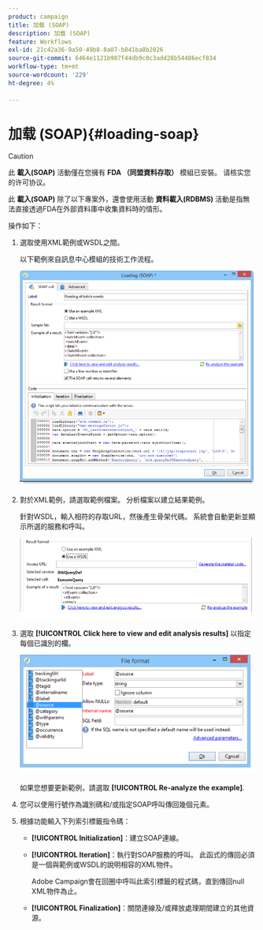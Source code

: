 ```yaml
---
product: campaign
title: 加载 (SOAP)
description: 加载 (SOAP)
feature: Workflows
exl-id: 21c42a36-9a50-49b8-8a07-b041ba8b2026
source-git-commit: 6464e1121b907f44db9c0c3add28b54486ecf834
workflow-type: tm+mt
source-wordcount: '229'
ht-degree: 4%

---
```


# 加载 (SOAP){#loading-soap}



>[!CAUTION]
>
>此 **載入(SOAP)** 活動僅在您擁有 **FDA （同盟資料存取）** 模組已安裝。 请核实您的许可协议。

此 **載入(SOAP)** 除了以下專案外，還會使用活動 **資料載入(RDBMS)** 活動是指無法直接透過FDA在外部資料庫中收集資料時的情形。

操作如下：

1. 選取使用XML範例或WSDL之間。

   以下範例來自訊息中心模組的技術工作流程。

   ![](assets/load_soap_002.png)

1. 對於XML範例，請選取範例檔案。 分析檔案以建立結果範例。

   針對WSDL，輸入相符的存取URL，然後產生骨架代碼。 系統會自動更新並顯示所選的服務和呼叫。

   ![](assets/soap_load_003.png)

1. 選取 **[!UICONTROL Click here to view and edit analysis results]** 以指定每個已識別的欄。

   ![](assets/soap_load_001.png)

   如果您想要更新範例，請選取 **[!UICONTROL Re-analyze the example]**.

1. 您可以使用行號作為識別碼和/或指定SOAP呼叫傳回幾個元素。
1. 根據功能輸入下列索引標籤指令碼：

   * **[!UICONTROL Initialization]**：建立SOAP連線。
   * **[!UICONTROL Iteration]**：執行對SOAP服務的呼叫。 此函式的傳回必須是一個與範例或WSDL的說明相容的XML物件。

      Adobe Campaign會在回圈中呼叫此索引標籤的程式碼，直到傳回null XML物件為止。

   * **[!UICONTROL Finalization]**：關閉連線及/或釋放處理期間建立的其他資源。
